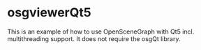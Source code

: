 # osgviewerQt5

This is an example of how to use OpenSceneGraph with Qt5 incl. multithreading support. It does not require the osgQt library.
